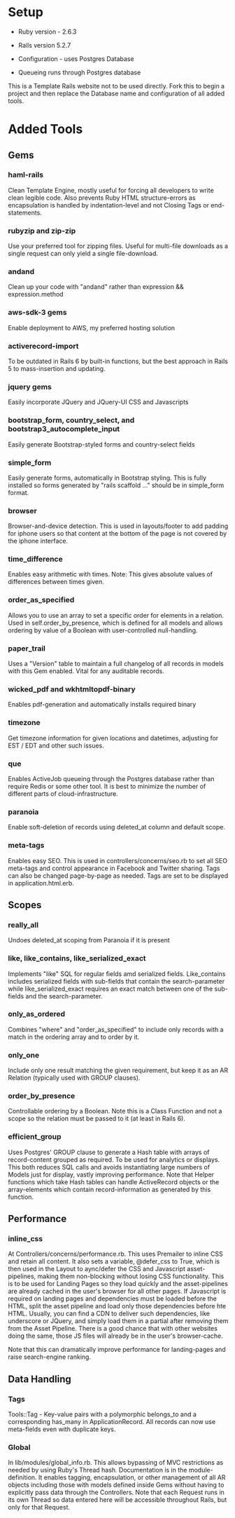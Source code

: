 # Setup

* Ruby version - 2.6.3

* Rails version 5.2.7

* Configuration - uses Postgres Database

* Queueing runs through Postgres database

This is a Template Rails website not to be used directly. Fork this to begin a project and then replace the Database name and configuration of all added tools.

# Added Tools

## Gems
### haml-rails
Clean Template Engine, mostly useful for forcing all developers to write clean legible code.
Also prevents Ruby HTML structure-errors as encapsulation is handled by indentation-level and not Closing Tags or end-statements.

### rubyzip and zip-zip
Use your preferred tool for zipping files. Useful for multi-file downloads as a single request can only yield a single file-download.

### andand
Clean up your code with "andand" rather than expression && expression.method

### aws-sdk-3 gems
Enable deployment to AWS, my preferred hosting solution

### activerecord-import
To be outdated in Rails 6 by built-in functions, but the best approach in Rails 5 to mass-insertion and updating.

### jquery gems
Easily incorporate JQuery and JQuery-UI CSS and Javascripts

### bootstrap_form, country_select, and bootstrap3_autocomplete_input
Easily generate Bootstrap-styled forms and country-select fields

### simple_form
Easily generate forms, automatically in Bootstrap styling. This is fully installed so forms generated by "rails scaffold ..." should be in simple_form format.

### browser
Browser-and-device detection. This is used in layouts/footer to add padding for iphone users so that content at the bottom of the page is not covered by the iphone interface.

### time_difference
Enables easy arithmetic with times. Note: This gives absolute values of differences between times given.

### order_as_specified
Allows you to use an array to set a specific order for elements in a relation. Used in self.order_by_presence, which is defined for all models and allows ordering by value of a Boolean with user-controlled null-handling.

### paper_trail
Uses a "Version" table to maintain a full changelog of all records in models with this Gem enabled. Vital for any auditable records.

### wicked_pdf and wkhtmltopdf-binary
Enables pdf-generation and automatically installs required binary

### timezone
Get timezone information for given locations and datetimes, adjusting for EST / EDT and other such issues.

### que
Enables ActiveJob queueing through the Postgres database rather than require Redis or some other tool. It is best to minimize the number of different parts of cloud-infrastructure.

### paranoia
Enable soft-deletion of records using deleted_at column and default scope.

### meta-tags
Enables easy SEO. This is used in controllers/concerns/seo.rb to set all SEO meta-tags and control appearance in Facebook and Twitter sharing. Tags can also be changed page-by-page as needed. Tags are set to be displayed in application.html.erb.

## Scopes
### really_all
Undoes deleted_at scoping from Paranoia if it is present

### like, like_contains, like_serialized_exact
Implements "like" SQL for regular fields amd serialized fields. Like_contains includes serialized fields with sub-fields that contain the search-parameter while like_serialized_exact requires an exact match between one of the sub-fields and the search-parameter.

### only_as_ordered
Combines "where" and "order_as_specified" to include only records with a match in the ordering array and to order by it.

### only_one
Include only one result matching the given requirement, but keep it as an AR Relation (typically used with GROUP clauses).

### order_by_presence
Controllable ordering by a Boolean. Note this is a Class Function and not a scope so the relation must be passed to it (at least in Rails 6).

### efficient_group
Uses Postgres' GROUP clause to generate a Hash table with arrays of record-content grouped as required. To be used for analytics or displays. This both reduces SQL calls and avoids instantiating large numbers of Models just for display, vastly improving performance. Note that Helper functions which take Hash tables can handle ActiveRecord objects or the array-elements which contain record-information as generated by this function. 

## Performance
### inline_css
At Controllers/concerns/performance.rb. This uses Premailer to inline CSS and retain all content. It also sets a variable, @defer_css to True, which is then used in the Layout to aync/defer the CSS and Javascript asset-pipelines, making them non-blocking without losing CSS functionality. This is to be used for Landing Pages so they load quickly and the asset-pipelines are already cached in the user's browser for all other pages. If Javascript is required on landing pages and dependencies must be loaded before the HTML, split the asset pipeline and load only those dependencies before hte HTML. Usually, you can find a CDN to deliver such dependencies, like underscore or JQuery, and simply load them in a partial after removing them from the Asset Pipeline. There is a good chance that with other websites doing the same, those JS files will already be in the user's browser-cache.

Note that this can dramatically improve performance for landing-pages and raise search-engine ranking.

## Data Handling
### Tags
Tools::Tag - Key-value pairs with a polymorphic belongs_to and a corresponding has_many in ApplicationRecord. All records can now use meta-fields even with duplicate keys.

### Global
In lib/modules/global_info.rb. This allows bypassing of MVC restrictions as needed by using Ruby's Thread hash. Documentation is in the module-definition. It enables tagging, encapsulation, or other management of all AR objects including those with models defined inside Gems without having to explicitly pass data through the Controllers. Note that each Request runs in its own Thread so data entered here will be accessible throughout Rails, but only for that Request.
